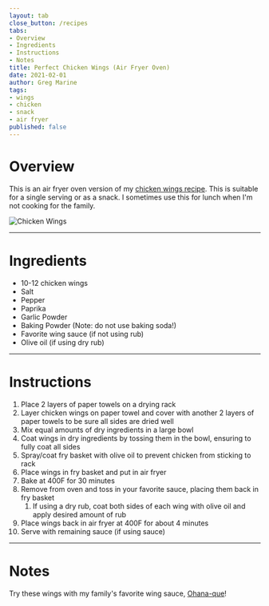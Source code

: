 ```yaml
---
layout: tab
close_button: /recipes
tabs:
- Overview
- Ingredients
- Instructions
- Notes
title: Perfect Chicken Wings (Air Fryer Oven)
date: 2021-02-01
author: Greg Marine
tags: 
- wings
- chicken
- snack
- air fryer
published: false
---
```


# Overview

This is an air fryer oven version of my [chicken wings recipe](/recipes/erfect-chicken-wings-oven). This is suitable for a single serving or as a snack. I sometimes use this for lunch when I'm not cooking for the family.

![Chicken Wings](/assets/img/collections/recipes/perfect-chicken-wings-air-fryer-oven/perfect-chicken-wings-air-fryer-oven.jpg "Chicken Wings")

<!--more-->

---

# Ingredients

- 10-12 chicken wings
- Salt
- Pepper
- Paprika
- Garlic Powder
- Baking Powder (Note: do not use baking soda!)
- Favorite wing sauce (if not using rub)
- Olive oil (if using dry rub)

---

# Instructions

1. Place 2 layers of paper towels on a drying rack
2. Layer chicken wings on paper towel and cover with another 2 layers of paper towels to be sure all sides are dried well
3. Mix equal amounts of dry ingredients in a large bowl
7. Coat wings in dry ingredients by tossing them in the bowl, ensuring to fully coat all sides
6. Spray/coat fry basket with olive oil to prevent chicken from sticking to rack
8. Place wings in fry basket and put in air fryer
9. Bake at 400F for 30 minutes
12. Remove from oven and toss in your favorite sauce, placing them back in fry basket
    1.  If using a dry rub, coat both sides of each wing with olive oil and apply desired amount of rub
14. Place wings back in air fryer at 400F for about 4 minutes
15. Serve with remaining sauce (if using sauce)

---

# Notes

Try these wings with my family's favorite wing sauce, [Ohana-que](/recipes/ohana-que-wing-sauce)!